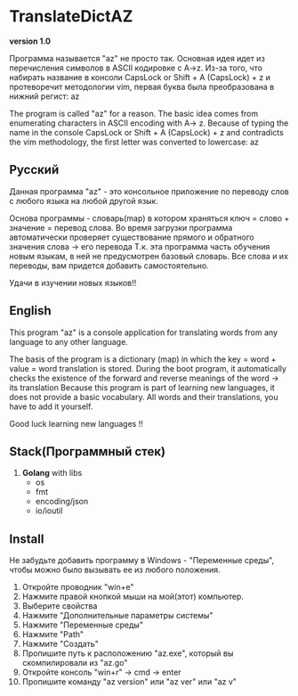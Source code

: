 # TranslateDictAZ #
**version 1.0**

Программа называется "az" не просто так. Основная идея идет из перечисления символов в ASCII кодировке с A->z. Из-за того, что
набирать название в консоли CapsLock or Shift + A (CapsLock) + z  и протеворечит методологии vim, первая буква была преобразована
в нижний регист: az
	
The program is called "az" for a reason. The basic idea comes from enumerating characters in ASCII encoding with 
A-> z. Because of typing the name in the console CapsLock or Shift + A (CapsLock) + z and contradicts the vim methodology, 
the first letter was converted to lowercase: az
	
## Русский ##

	
Данная программа "az" - это консольное приложение по переводу слов с любого языка на любой другой язык.
	
Основа программы - словарь(map) в котором храняться ключ = слово + значение = перевод слова.
Во время загрузки программа автоматически проверяет существование прямого и обратного значения слова -> его перевода
Т.к. эта программа часть обучения новым языкам, в ней не предусмотрен базовый словарь. Все слова и их переводы, вам
придется добавить самостоятельно.
	
Удачи в изучении новых языков!!
	
## English ##

	
This program "az" is a console application for translating words from any language to any other language.

The basis of the program is a dictionary (map) in which the key = word + value = word translation is stored.
During the boot program, it automatically checks the existence of the forward and reverse meanings of the word -> its translation
Because this program is part of learning new languages, it does not provide a basic vocabulary. All words and their translations, you
have to add it yourself.

Good luck learning new languages !!
	
## Stack(Программный стек) ##

	
1. **Golang** with libs
	* os
	* fmt
	* encoding/json
	* io/ioutil
		
## Install ##

Не забудьте добавить программу в Windows - "Переменные среды", чтобы можно было вызывать ее из любого положения.
	
1. Откройте проводник "win+e"
2. Нажмите правой кнопкой мыши на мой(этот) компьютер.
3. Выберите свойства
4. Нажмите "Дополнительные параметры системы"
5. Нажмите "Переменные среды"
6. Нажмите "Path"
7. Нажмите "Создать"
8. Пропишите путь к расположению "az.exe", который вы скомпилировали из "az.go"
9. Откройте консоль "win+r" -> cmd -> enter
10. Пропишите команду "az version" или "az ver" или "az v"
